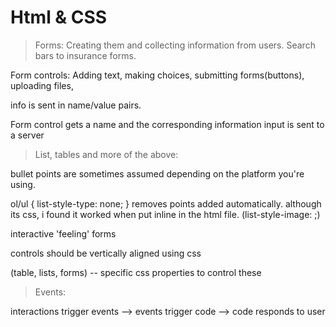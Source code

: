 # Html & CSS

> Forms: Creating them and collecting information from users. Search bars to insurance forms.

Form controls: Adding text, making choices, submitting forms(buttons), uploading files,

info is sent in name/value pairs.

Form control gets a name and the corresponding information input is sent to a server

> List, tables and more of the above:

bullet points are sometimes assumed depending on the platform you're using. 

ol/ul { list-style-type: none; } removes points added automatically. although its css, i found it worked when put inline in the html file. (list-style-image: ;)

interactive 'feeling' forms 

controls should be vertically aligned using css

(table, lists, forms) -- specific css properties to control these

> Events:

interactions trigger events --> events trigger code --> code responds to user

